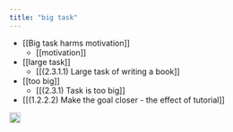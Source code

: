 ```yaml
---
title: "big task"
---
```


- [[Big task harms motivation]]
    - [[motivation]]
- [[large task]]
    - [[(2.3.1.1) Large task of writing a book]]
- [[too big]]
    - [[(2.3.1) Task is too big]]
- [[(1.2.2.2) Make the goal closer - the effect of tutorial]]

<img src='https://scrapbox.io/api/pages/nishio/en/icon' alt='en.icon' height="19.5"/>